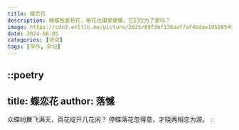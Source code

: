```yaml
---
title: 蝶恋花
description: 蝴蝶独爱艳花，艳花也偏爱蝴蝶，它们仅为了爱吗？
image: https://cdn2.enltlh.me/picture/2025/89f36f130aaf7af4bdae19588540c84d.avif
date: 2024-06-05
categories: [诗词]
tags: [写作, 杂记]
---
```


::poetry
---
title: 蝶恋花
author: 落憾
---
众蝶纷舞飞满天，百花绽开几花闲？
停蝶落花忽得意，才晓两相恋为源。
::